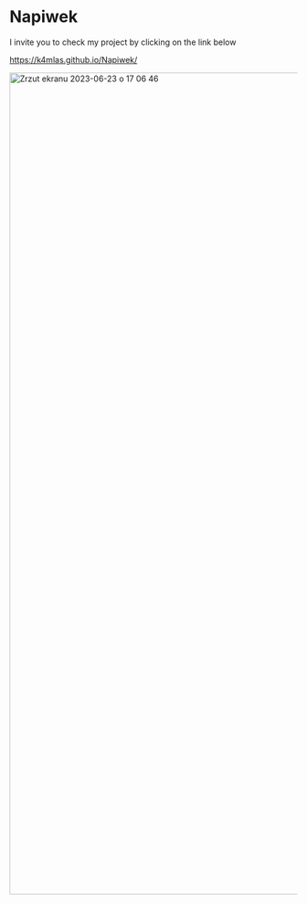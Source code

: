 # Napiwek

I invite you to check my project by clicking on the link below

https://k4mlas.github.io/Napiwek/

<img width="1440" alt="Zrzut ekranu 2023-06-23 o 17 06 46" src="https://github.com/k4mlas/Napiwek/assets/112805847/4b2692e5-d36e-4798-9e46-552f2685331d">
